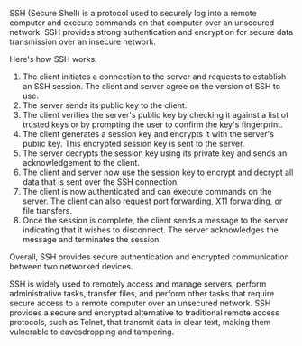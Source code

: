 SSH (Secure Shell) is a protocol used to securely log into a remote computer and execute commands on that computer over an unsecured network. SSH provides strong authentication and encryption for secure data transmission over an insecure network.

Here's how SSH works:

1. The client initiates a connection to the server and requests to establish an SSH session. The client and server agree on the version of SSH to use.
2. The server sends its public key to the client.
3. The client verifies the server's public key by checking it against a list of trusted keys or by prompting the user to confirm the key's fingerprint.
4. The client generates a session key and encrypts it with the server's public key. This encrypted session key is sent to the server.
5. The server decrypts the session key using its private key and sends an acknowledgement to the client.
6. The client and server now use the session key to encrypt and decrypt all data that is sent over the SSH connection.
7. The client is now authenticated and can execute commands on the server. The client can also request port forwarding, X11 forwarding, or file transfers.
8. Once the session is complete, the client sends a message to the server indicating that it wishes to disconnect. The server acknowledges the message and terminates the session.

Overall, SSH provides secure authentication and encrypted communication between two networked devices.

SSH is widely used to remotely access and manage servers, perform administrative tasks, transfer files, and perform other tasks that require secure access to a remote computer over an unsecured network. SSH provides a secure and encrypted alternative to traditional remote access protocols, such as Telnet, that transmit data in clear text, making them vulnerable to eavesdropping and tampering.
